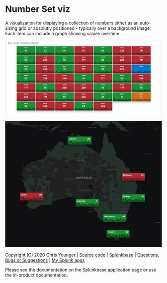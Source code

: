 # Number Set viz

A visualization for displaying a collection of numbers either as an auto-sizing grid or absolutly positioned - typically over a background image. Each item can include a graph showing values overtime.

![screenshot](https://raw.githubusercontent.com/ChrisYounger/number_set_viz/master/static/example1.png)

![screenshot](https://raw.githubusercontent.com/ChrisYounger/number_set_viz/master/static/example2.png)


Copyright (C) 2020 Chris Younger | [Source code](https://github.com/ChrisYounger/number_set_viz) | [Splunkbase](https://splunkbase.splunk.com/app/TODO/) | [Questions, Bugs or Suggestions](https://answers.splunk.com/app/questions/TODO.html) | [My Splunk apps](https://splunkbase.splunk.com/apps/#/author/chrisyoungerjds)


Please see the documentation on the Splunkbase application page or use the in-product documentation.
